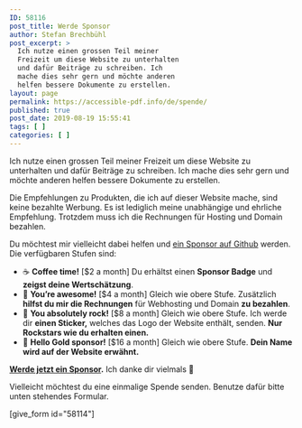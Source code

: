 ```yaml
---
ID: 58116
post_title: Werde Sponsor
author: Stefan Brechbühl
post_excerpt: >
  Ich nutze einen grossen Teil meiner
  Freizeit um diese Website zu unterhalten
  und dafür Beiträge zu schreiben. Ich
  mache dies sehr gern und möchte anderen
  helfen bessere Dokumente zu erstellen.
layout: page
permalink: https://accessible-pdf.info/de/spende/
published: true
post_date: 2019-08-19 15:55:41
tags: [ ]
categories: [ ]
---
```

Ich nutze einen grossen Teil meiner Freizeit um diese Website zu unterhalten und dafür Beiträge zu schreiben. Ich mache dies sehr gern und möchte anderen helfen bessere Dokumente zu erstellen.

Die Empfehlungen zu Produkten, die ich auf dieser Website mache, sind keine bezahlte Werbung. Es ist lediglich meine unabhängige und ehrliche  Empfehlung. Trotzdem muss ich die Rechnungen für Hosting und Domain bezahlen.

Du möchtest mir vielleicht dabei helfen und [ein Sponsor auf Github](https://github.com/sponsors/pixelstrolch) werden. Die verfügbaren Stufen sind:

- ☕️ **Coffee time!** [$2 a month] 
Du erhältst einen **Sponsor Badge** und **zeigst deine Wertschätzung**.
- 🙌 **You’re awesome!** [$4 a month] 
Gleich wie obere Stufe. Zusätzlich **hilfst du mir die Rechnungen** für Webhosting und Domain **zu bezahlen**.
- 🚀 **You absolutely rock!** [$8 a month] 
Gleich wie obere Stufe. Ich werde dir **einen Sticker,** welches das Logo der Website enthält, senden. **Nur Rockstars wie du erhalten einen.**
- 🏅 **Hello Gold sponsor!** [$16 a month] 
Gleich wie obere Stufe. **Dein Name wird auf der Website erwähnt.**

**[Werde jetzt ein Sponsor](https://github.com/sponsors/pixelstrolch).** Ich danke dir vielmals 💚

Vielleicht möchtest du eine einmalige Spende senden. Benutze dafür bitte unten stehendes Formular.

[give_form id="58114"]